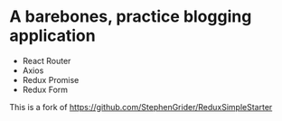 # A barebones, practice blogging application
- React Router
- Axios
- Redux Promise
- Redux Form

This is a fork of https://github.com/StephenGrider/ReduxSimpleStarter